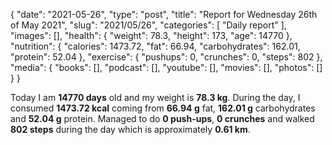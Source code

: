 {
    "date": "2021-05-26",
    "type": "post",
    "title": "Report for Wednesday 26th of May 2021",
    "slug": "2021\/05\/26",
    "categories": [
        "Daily report"
    ],
    "images": [],
    "health": {
        "weight": 78.3,
        "height": 173,
        "age": 14770
    },
    "nutrition": {
        "calories": 1473.72,
        "fat": 66.94,
        "carbohydrates": 162.01,
        "protein": 52.04
    },
    "exercise": {
        "pushups": 0,
        "crunches": 0,
        "steps": 802
    },
    "media": {
        "books": [],
        "podcast": [],
        "youtube": [],
        "movies": [],
        "photos": []
    }
}

Today I am <strong>14770 days</strong> old and my weight is <strong>78.3 kg</strong>. During the day, I consumed <strong>1473.72 kcal</strong> coming from <strong>66.94 g</strong> fat, <strong>162.01 g</strong> carbohydrates and <strong>52.04 g</strong> protein. Managed to do <strong>0 push-ups</strong>, <strong>0 crunches</strong> and walked <strong>802 steps</strong> during the day which is approximately <strong>0.61 km</strong>.